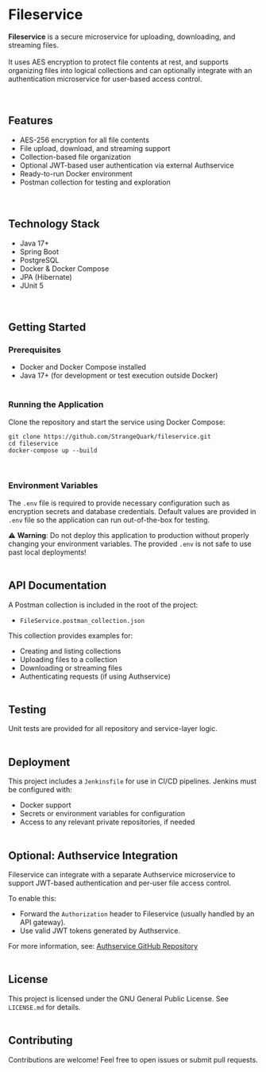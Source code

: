 # Fileservice
**Fileservice** is a secure microservice for uploading, downloading, and streaming files.<br><br>
It uses AES encryption to protect file contents at rest, and supports organizing files into logical collections and can optionally integrate with an authentication microservice for user-based access control.
<br><br><br>

## Features
- AES-256 encryption for all file contents
- File upload, download, and streaming support
- Collection-based file organization
- Optional JWT-based user authentication via external Authservice
- Ready-to-run Docker environment
- Postman collection for testing and exploration
<br><br><br>

## Technology Stack
- Java 17+
- Spring Boot
- PostgreSQL
- Docker & Docker Compose
- JPA (Hibernate)
- JUnit 5
<br><br><br>

## Getting Started

### Prerequisites
- Docker and Docker Compose installed
- Java 17+ (for development or test execution outside Docker)
<br><br>

### Running the Application
Clone the repository and start the service using Docker Compose:

```
git clone https://github.com/StrangeQuark/fileservice.git
cd fileservice
docker-compose up --build
```
<br>

### Environment Variables
The `.env` file is required to provide necessary configuration such as encryption secrets and database credentials. Default values are provided in `.env` file so the application can run out-of-the-box for testing.

⚠️ **Warning**: Do not deploy this application to production without properly changing your environment variables. The provided `.env` is not safe to use past local deployments!
<br><br>

## API Documentation
A Postman collection is included in the root of the project:

- `FileService.postman_collection.json`

This collection provides examples for:
- Creating and listing collections
- Uploading files to a collection
- Downloading or streaming files
- Authenticating requests (if using Authservice)
<br><br>

## Testing
Unit tests are provided for all repository and service-layer logic.
<br><br>

## Deployment
This project includes a `Jenkinsfile` for use in CI/CD pipelines. Jenkins must be configured with:

- Docker support
- Secrets or environment variables for configuration
- Access to any relevant private repositories, if needed
<br><br>

## Optional: Authservice Integration
Fileservice can integrate with a separate Authservice microservice to support JWT-based authentication and per-user file access control.

To enable this:
- Forward the `Authorization` header to Fileservice (usually handled by an API gateway).
- Use valid JWT tokens generated by Authservice.

For more information, see: [Authservice GitHub Repository](https://github.com/StrangeQuark/authservice)
<br><br>

## License
This project is licensed under the GNU General Public License. See `LICENSE.md` for details.
<br><br>

## Contributing
Contributions are welcome! Feel free to open issues or submit pull requests.
